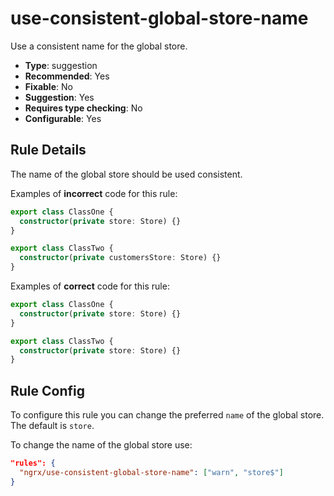# use-consistent-global-store-name

Use a consistent name for the global store.

- **Type**: suggestion
- **Recommended**: Yes
- **Fixable**: No
- **Suggestion**: Yes
- **Requires type checking**: No
- **Configurable**: Yes

<!-- Everything above this generated, do not edit -->
<!-- MANUAL-DOC:START -->

## Rule Details

The name of the global store should be used consistent.

Examples of **incorrect** code for this rule:

```ts
export class ClassOne {
  constructor(private store: Store) {}
}

export class ClassTwo {
  constructor(private customersStore: Store) {}
}
```

Examples of **correct** code for this rule:

```ts
export class ClassOne {
  constructor(private store: Store) {}
}

export class ClassTwo {
  constructor(private store: Store) {}
}
```

## Rule Config

To configure this rule you can change the preferred `name` of the global store.
The default is `store`.

To change the name of the global store use:

```json
"rules": {
  "ngrx/use-consistent-global-store-name": ["warn", "store$"]
}
```
